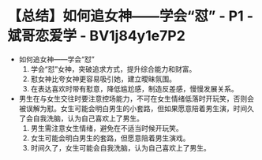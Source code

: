 # 【总结】如何追女神——学会“怼” - P1 - 斌哥恋爱学 - BV1j84y1e7P2

-   如何追女神——学会“怼”
    1.  学会“怼”女神，突破追求方式，提升综合能力和财富。
    2.  懟女神比夸女神更容易吸引她，建立曖昧氛围。
    3.  在表达喜欢时带有懟意，降低尴尬感，制造反差感，慢慢发展关系。
-   男生在与女生交往时要注意控场能力，不可在女生情绪低落时开玩笑，否则会被误解为懟。女生可能会明白男生的小套路，但如果愿意陪着男生演，时间久了会自我洗脑，认为自己喜欢上了男生。
    1.  男生需注意女生情绪，避免在不适当时候开玩笑。
    2.  女生可能会明白男生的套路，但愿意陪着男生演戏。
    3.  时间久了，女生可能会自我洗脑，认为自己喜欢上了男生。